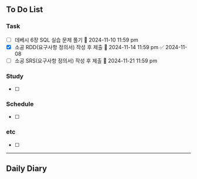 ## To Do List
### Task
- [ ] 데베시 6장 SQL 실습 문제 풀기 📅 2024-11-10 11:59 pm
- [x] 소공 RDD(요구사항 정의서) 작성 후 제출 📅 2024-11-14 11:59 pm ✅ 2024-11-08
- [ ] 소공 SRS(요구사항 정의서) 작성 후 제출 📅 2024-11-21 11:59 pm
### Study
- [ ] 
### Schedule
- [ ] 
### etc
- [ ] 

---
## Daily Diary


